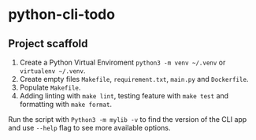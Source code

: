 # python-cli-todo

## Project scaffold
1. Create a Python Virtual Enviroment `python3 -m venv ~/.venv` or `virtualenv ~/.venv`.
2. Create empty files `Makefile`, `requirement.txt`, `main.py` and `Dockerfile`.
3. Populate `Makefile`.
4. Adding linting with `make lint`, testing feature with `make test` and formatting with `make format`.

Run the script with `Python3 -m mylib -v` to find the version of the CLI app and use `--help` flag to see
more available options.